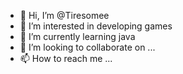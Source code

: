 - 👋 Hi, I’m @Tiresomee
- 👀 I’m interested in developing games
- 🌱 I’m currently learning java
- 💞️ I’m looking to collaborate on ...
- 📫 How to reach me ...

<!---
Tiresomee/Tiresomee is a ✨ special ✨ repository because its `README.md` (this file) appears on your GitHub profile.
You can click the Preview link to take a look at your changes.
--->
